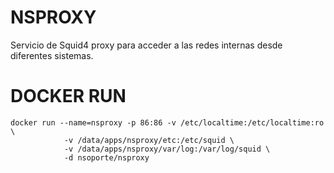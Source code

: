 # NSPROXY
Servicio de Squid4 proxy para acceder a las redes internas desde diferentes sistemas.

# DOCKER RUN

```
docker run --name=nsproxy -p 86:86 -v /etc/localtime:/etc/localtime:ro \
			-v /data/apps/nsproxy/etc:/etc/squid \
			-v /data/apps/nsproxy/var/log:/var/log/squid \
			-d nsoporte/nsproxy
```

